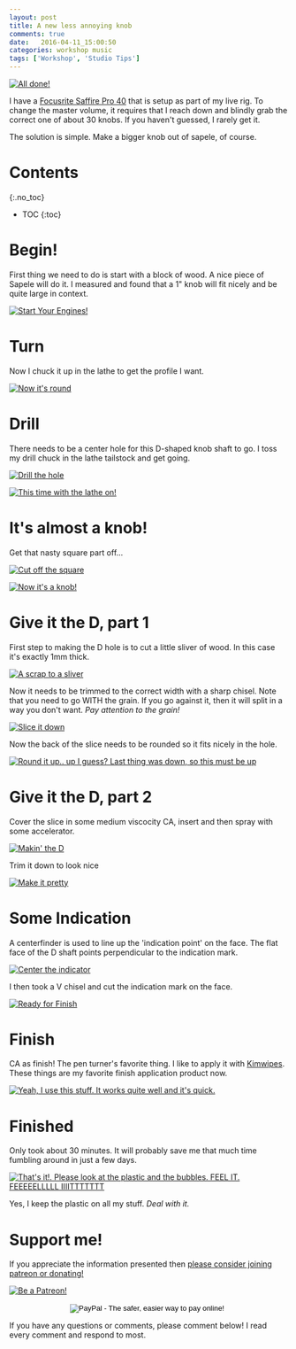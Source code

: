 ```yaml
---
layout: post
title: A new less annoying knob
comments: true
date:   2016-04-11_15:00:50 
categories: workshop music
tags: ['Workshop', 'Studio Tips']
---
```

[![All done!](/assets/Knob/Thumbnails/done.jpg)](/assets/Knob/done.jpg)

I have a [Focusrite Saffire Pro 40](https://us.focusrite.com/firewire-audio-interfaces/saffire-pro-40) that is setup as part of my live rig. To change the master volume, it requires that I reach down and blindly grab the correct one of about 30 knobs. If you haven't guessed, I rarely get it.

The solution is simple. Make a bigger knob out of sapele, of course.

<!--more-->

# Contents
{:.no_toc}
* TOC
{:toc}

# Begin!

First thing we need to do is start with a block of wood. A nice piece of Sapele will do it. I measured and found that a 1" knob will fit nicely and be quite large in context.

[![Start Your Engines!](/assets/Knob/Thumbnails/start.jpg)](/assets/Knob/start.jpg)

# Turn

Now I chuck it up in the lathe to get the profile I want.

[![Now it's round](/assets/Knob/Thumbnails/turn.jpg)](/assets/Knob/turn.jpg)

# Drill

There needs to be a center hole for this D-shaped knob shaft to go. I toss my drill chuck in the lathe tailstock and get going.


[![Drill the hole](/assets/Knob/Thumbnails/drill.jpg)](/assets/Knob/drill.jpg)

[![This time with the lathe on!](/assets/Knob/Thumbnails/drillmore.jpg)](/assets/Knob/drillmore.jpg)

# It's almost a knob!

Get that nasty square part off...

[![Cut off the square](/assets/Knob/Thumbnails/cut.jpg)](/assets/Knob/cut.jpg)


[![Now it's a knob!](/assets/Knob/Thumbnails/cutdone.jpg)](/assets/Knob/cutdone.jpg)

# Give it the D, part 1

First step to making the D hole is to cut a little sliver of wood. In this case it's exactly 1mm thick.


[![A scrap to a sliver](/assets/Knob/Thumbnails/sliver.jpg)](/assets/Knob/sliver.jpg)

Now it needs to be trimmed to the correct width with a sharp chisel. Note that you need to go WITH the grain. If you go against it, then it will split in a way you don't want. _Pay attention to the grain!_


[![Slice it down](/assets/Knob/Thumbnails/slice.jpg)](/assets/Knob/slice.jpg)

Now the back of the slice needs to be rounded so it fits nicely in the hole.


[![Round it up.. up I guess? Last thing was down, so this must be up](/assets/Knob/Thumbnails/roundslice.jpg)](/assets/Knob/roundslice.jpg)

# Give it the D, part 2

Cover the slice in some medium viscocity CA, insert and then spray with some accelerator.


[![Makin' the D](/assets/Knob/Thumbnails/putslice.jpg)](/assets/Knob/putslice.jpg)

Trim it down to look nice


[![Make it pretty](/assets/Knob/Thumbnails/trimslice.jpg)](/assets/Knob/trimslice.jpg)


# Some Indication

A centerfinder is used to line up the 'indication point' on the face. The flat face of the D shaft points perpendicular to the indication mark.


[![Center the indicator](/assets/Knob/Thumbnails/center.jpg)](/assets/Knob/center.jpg)

I then took a V chisel and cut the indication mark on the face.


[![Ready for Finish](/assets/Knob/Thumbnails/ready.jpg)](/assets/Knob/ready.jpg)

# Finish

CA as finish! The pen turner's favorite thing. I like to apply it with [Kimwipes](http://www.amazon.com/Kimberly-Clark-Kimtech-Kimwipes-Delicate-Disposable/dp/B00RORBXA8/ref=sr_1_1?ie=UTF8&qid=1460401922&sr=8-1&keywords=kimwipes). These things are my favorite finish application product now. 

[![Yeah, I use this stuff. It works quite well and it's quick.](/assets/Knob/Thumbnails/cathin.jpg)](/assets/Knob/cathin.jpg)

# Finished

Only took about 30 minutes. It will probably save me that much time fumbling around in just a few days.


[![That's it!. Please look at the plastic and the bubbles. FEEL IT. FEEEEELLLLL IIIITTTTTTT](/assets/Knob/Thumbnails/done.jpg)](/assets/Knob/done.jpg)

Yes, I keep the plastic on all my stuff. _Deal with it._

# Support me!

If you appreciate the information presented then <a href="/DonateNow/">please consider joining patreon or donating!</a>

<a href="https://www.patreon.com/bePatron?u=7465992"> <img class="patreon-button" src="/assets/Patreon.png" alt="Be a Patreon!"></a>

<form style="text-align: center;" action="https://www.paypal.com/cgi-bin/webscr" method="post" target="_top">
<input type="hidden" name="cmd" value="_s-xclick">
<input type="hidden" name="hosted_button_id" value="BR247JAZBTUJJ">
<input type="image" src="https://www.paypalobjects.com/en_US/i/btn/btn_donateCC_LG.gif" border="0" name="submit" alt="PayPal - The safer, easier way to pay online!">
<img alt="" border="0" src="https://www.paypalobjects.com/en_US/i/scr/pixel.gif" width="1" height="1">
</form>

If you have any questions or comments, please comment below! I read every comment and respond to most.